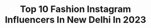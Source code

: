 ---
title: Top 10 Fashion Instagram Influencers In New Delhi In 2023
description: >-
  Find top fashion Instagram influencers in New Delhi in 2023. Most popular hashtags: #reels #reelitfeelit #instagood #reelsinstagram.
platform: Instagram
hits: 105
text_top: See the best Instagram accounts on inBeat.
text_bottom: Our search engine holds 105 Instagram influencers like this in New Delhi, India for you to collaborate.
profiles:
  - username: "thesoleposer"
    fullname: >-
      CHAHAT
    bio: >-
      Lifestyle. Fashion New delhi @chahat_anand 100k + on youtube
    location: "India"
    followers: 4775
    engagement: 466
    commentsToLikes: 0.035022
    id: ck9wdcycjf3dh0j783si5aild
    verified: false
    hashtags: "#reelitfeelit, #thegreatindianfoodie, #maggi, #chahatanand"
  - username: "taukeer_editz"
    fullname: >-
      𝐓 🔥 𝐔 𝐊 𝐄 𝐄 𝐑   𝐄 𝐃 𝐈 𝐓 𝐙 👑
    bio: >-
      • Photography | Editor | Youtuber • Fashion 👔 | New Delhi📍 • Snapchat : taukeerroxx • MGMT @gaur_media
    location: "India"
    followers: 544505
    engagement: 503
    commentsToLikes: 0.017597
    id: ck15r3put5zoz0i19o97av7e3
    verified: false
    hashtags: "#menfashion, #photography, #editzarmy, #goldenhour"
  - username: "basicallymenz"
    fullname: >-
      SANDEEP RAI
    bio: >-
      •Lawyer •Lifestyle • Luxury •Fashion 📍 New Delhi #basicallymenz #winningstreak Club House : sandeepraii • 📩 basicallymenz@gmail.com
    location: "India"
    followers: 69492
    engagement: 343
    commentsToLikes: 0.022905
    id: ckap4umjt8xze0i78org99soe
    verified: false
    hashtags: "#ad, #vintagestyle, #createart, #basicallymenz"
  - username: "monica_sharma15"
    fullname: >-
      M O N I C A   S H A R M A
    bio: >-
      Miss Grand India '14 Collab- DM/charissasharma@gmail.com
    location: "India"
    followers: 448505
    engagement: 263
    commentsToLikes: 0.011961
    id: ck138mjjmgymn0i19y3j7smg2
    verified: true
    hashtags: "#traveling, #deardonna, #worktrip, #rohtangpass"
  - username: "goofytalkies"
    fullname: >-
      Tripti Bisht Gulati
    bio: >-
      Online Journal of everything i love♥ Hair | Beauty | Fashion | Lifestyle 𝘎𝘰𝘰𝘧𝘺𝘵𝘢𝘭𝘬𝘪𝘦𝘴@𝘨𝘮𝘢𝘪𝘭.𝘤𝘰𝘮 | 𝘋𝘦𝘭𝘩𝘪, 𝘐𝘯𝘥𝘪𝘢 𝗖𝗼-𝗙𝗼𝘂𝗻𝗱𝗲𝗿 @tablenarrative
    location: "India"
    followers: 89906
    engagement: 77
    commentsToLikes: 0.170146
    id: ck15ujcsfngn70i19893kiccm
    verified: false
    hashtags: "#festiveready, #instareels, #viralreels, #giveawayalert"
  - username: "akhandpratapsinghh"
    fullname: >-
      Akhand Pratap Singh 👔
    bio: >-
      Men's Fashion | Grooming | Lifestyle | New Delhi,India 🇮🇳 📩: fashionfarmer01@gmail.com
    location: "India"
    followers: 107318
    engagement: 181
    commentsToLikes: 0.065214
    id: ckaoz7j6zkpxo0i788ofngfo8
    verified: false
    hashtags: "#sponsored, #thesafelook, #amazonprimeday, #wowhairdays"
  - username: "harshkhullarofficial"
    fullname: >-
      HARSH KHULLAR™
    bio: >-
      CELEBRITY FASHION STYLIST from New Delhi,India Your Daily Doze on What I do Creatively!! Welcome to My Feed💕✨#harshkhullarstyles
    location: "India"
    followers: 26582
    engagement: 102
    commentsToLikes: 0.023997
    id: ck5hmq0e1meso0i11c6b2xqs4
    verified: false
    hashtags: "#gagankokri, #beauty, #fashioneditorial, #style"
  - username: "ayesha.khurana"
    fullname: >-
      Ayesha Khurana| FattoFittohit
    bio: >-
      TransformedFattofit #naturalbodybuilding USECODE AYESHA25 no minimum order @myproteinin Dm for paid collaboration/Shoot
    location: "India"
    followers: 135987
    engagement: 315
    commentsToLikes: 0.022685
    id: ck8t3pwoj41i50j78t7rihc9p
    verified: false
    hashtags: "#corona, #ifbb, #stayhome, #girlwholift"
  - username: "pragyasachdev"
    fullname: >-
      Pragya
    bio: >-
      • پرگیہ • FASHION | BEAUTY | LIFESTYLE NIFT New Delhi🎓 Delhi📍
    location: "India"
    followers: 10082
    engagement: 159
    commentsToLikes: 0.083300
    id: ckf5vglixoizy0j23l988q2mq
    verified: false
    hashtags: "#hairismyhappy, #myglammxo, #birthdayootd, #myglammxobeautycreator"
  - username: "shopaholicadventures"
    fullname: >-
      Shopaholic adventures
    bio: >-
      Praghti & Mallika 🧜🏼 Fashion | Beauty | Travel | Lifestyle 📍New Delhi 💌 For collaboration DM/Mail Check out our new video 🔻
    location: "India"
    followers: 18824
    engagement: 195
    commentsToLikes: 0.284934
    id: ck8t7ayqng5vn0j78ra3rygfk
    verified: false
    hashtags: "#reelpose, #valentine, #valentineday, #birthday"
---
